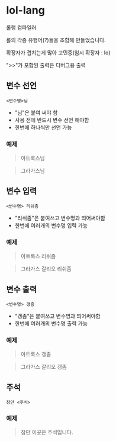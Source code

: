 # lol-lang

롤랭 컴파일러

롤의 각종 유행어(?)들을 조합해 만들었습니다.

확장자가 겹치는게 많아 고민중(임시 확장자 : lo)

">>"가 포함된 출력은 디버그용 출력

## 변수 선언

```
<변수명>님
```
- "님"은 붙여 써야 함
- 사용 전에 반드시 변수 선언 해야함
- 한번에 하나씩만 선언 가능

### 예제

> 아트록스님

> 그라가스님

## 변수 입력

```
<변수명> 리쉬좀
```
- "리쉬좀"은 붙여쓰고 변수명과 띄어써야함
- 한번에 여러개의 변수명 입력 가능

### 예제

> 아트록스 리쉬좀

> 그라가스 갈리오 리쉬좀

## 변수 출력

```
<변수명> 갱좀
```
- "갱좀"은 붙여쓰고 변수명과 띄어써야함
- 한번에 여러개의 변수명 출력 가능

### 예제
> 아트록스 갱좀

> 그라가스 갈리오 갱좀

## 주석

```
잠만 <주석>
```

### 예제
> 잠만 이곳은 주석입니다.